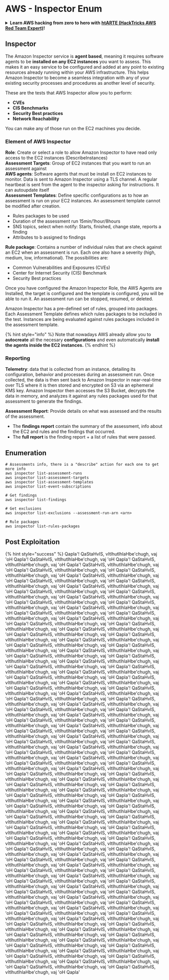 # AWS - Inspector Enum

<details>

<summary><strong>Learn AWS hacking from zero to hero with</strong> <a href="https://training.hacktricks.xyz/courses/arte"><strong>htARTE (HackTricks AWS Red Team Expert)</strong></a><strong>!</strong></summary>

Other ways to support HackTricks:

* If you want to see your **company advertised in HackTricks** or **download HackTricks in PDF** Check the [**SUBSCRIPTION PLANS**](https://github.com/sponsors/carlospolop)!
* Get the [**official PEASS & HackTricks swag**](https://peass.creator-spring.com)
* Discover [**The PEASS Family**](https://opensea.io/collection/the-peass-family), our collection of exclusive [**NFTs**](https://opensea.io/collection/the-peass-family)
* **Join the** 💬 [**Discord group**](https://discord.gg/hRep4RUj7f) or the [**telegram group**](https://t.me/peass) or **follow** us on **Twitter** 🐦 [**@hacktricks_live**](https://twitter.com/hacktricks_live)**.**
* **Share your hacking tricks by submitting PRs to the** [**HackTricks**](https://github.com/carlospolop/hacktricks) and [**HackTricks Cloud**](https://github.com/carlospolop/hacktricks-cloud) github repos.

</details>

## Inspector

The Amazon Inspector service is **agent based**, meaning it requires software agents to be **installed on any EC2 instances** you want to assess. This makes it an easy service to be configured and added at any point to existing resources already running within your AWS infrastructure. This helps Amazon Inspector to become a seamless integration with any of your existing security processes and procedures as another level of security.

These are the tests that AWS Inspector allow you to perform:

* **CVEs**
* **CIS Benchmarks**
* **Security Best practices**
* **Network Reachability**

You can make any of those run on the EC2 machines you decide.

### Element of AWS Inspector

**Role**: Create or select a role to allow Amazon Inspector to have read only access to the EC2 instances (DescribeInstances)\
**Assessment Targets**: Group of EC2 instances that you want to run an assessment against\
**AWS agents**: Software agents that must be install on EC2 instances to monitor. Data is sent to Amazon Inspector using a TLS channel. A regular heartbeat is sent from the agent to the inspector asking for instructions. It can autoupdate itself\
**Assessment Templates**: Define specific configurations as to how an assessment is run on your EC2 instances. An assessment template cannot be modified after creation.

* Rules packages to be used
* Duration of the assessment run 15min/1hour/8hours
* SNS topics, select when notify: Starts, finished, change state, reports a finding
* Attributes to b assigned to findings

**Rule package**: Contains a number of individual rules that are check against an EC2 when an assessment is run. Each one also have a severity (high, medium, low, informational). The possibilities are:

* Common Vulnerabilities and Exposures (CVEs)
* Center for Internet Security (CIS) Benchmark
* Security Best practices

Once you have configured the Amazon Inspector Role, the AWS Agents are Installed, the target is configured and the template is configured, you will be able to run it. An assessment run can be stopped, resumed, or deleted.

Amazon Inspector has a pre-defined set of rules, grouped into packages. Each Assessment Template defines which rules packages to be included in the test. Instances are being evaluated against rules packages included in the assessment template.

{% hint style="info" %}
Note that nowadays AWS already allow you to **autocreate** all the necesary **configurations** and even automatically **install the agents inside the EC2 instances.**
{% endhint %}

### **Reporting**

**Telemetry**: data that is collected from an instance, detailing its configuration, behavior and processes during an assessment run. Once collected, the data is then sent back to Amazon Inspector in near-real-time over TLS where it is then stored and encrypted on S3 via an ephemeral KMS key. Amazon Inspector then accesses the S3 Bucket, decrypts the data in memory, and analyzes it against any rules packages used for that assessment to generate the findings.

**Assessment Report**: Provide details on what was assessed and the results of the assessment.

* The **findings report** contain the summary of the assessment, info about the EC2 and rules and the findings that occurred.
* The **full report** is the finding report + a list of rules that were passed.

## Enumeration
```
# Assessments info, there is a "describe" action for each one to get more info
aws inspector list-assessment-runs
aws inspector list-assessment-targets
aws inspector list-assessment-templates
aws inspector list-event-subscriptions

# Get findings
aws inspector list-findings

# Get exclusions
aws inspector list-exclusions --assessment-run-arn <arn>

# Rule packages
aws inspector list-rules-packages
```
## Post Exploitation

{% hint style="success" %}
Qapla'! QaStaHvIS, vItlhutlhlaHbe'chugh, vaj 'oH Qapla'! QaStaHvIS, vItlhutlhlaHbe'chugh, vaj 'oH Qapla'! QaStaHvIS, vItlhutlhlaHbe'chugh, vaj 'oH Qapla'! QaStaHvIS, vItlhutlhlaHbe'chugh, vaj 'oH Qapla'! QaStaHvIS, vItlhutlhlaHbe'chugh, vaj 'oH Qapla'! QaStaHvIS, vItlhutlhlaHbe'chugh, vaj 'oH Qapla'! QaStaHvIS, vItlhutlhlaHbe'chugh, vaj 'oH Qapla'! QaStaHvIS, vItlhutlhlaHbe'chugh, vaj 'oH Qapla'! QaStaHvIS, vItlhutlhlaHbe'chugh, vaj 'oH Qapla'! QaStaHvIS, vItlhutlhlaHbe'chugh, vaj 'oH Qapla'! QaStaHvIS, vItlhutlhlaHbe'chugh, vaj 'oH Qapla'! QaStaHvIS, vItlhutlhlaHbe'chugh, vaj 'oH Qapla'! QaStaHvIS, vItlhutlhlaHbe'chugh, vaj 'oH Qapla'! QaStaHvIS, vItlhutlhlaHbe'chugh, vaj 'oH Qapla'! QaStaHvIS, vItlhutlhlaHbe'chugh, vaj 'oH Qapla'! QaStaHvIS, vItlhutlhlaHbe'chugh, vaj 'oH Qapla'! QaStaHvIS, vItlhutlhlaHbe'chugh, vaj 'oH Qapla'! QaStaHvIS, vItlhutlhlaHbe'chugh, vaj 'oH Qapla'! QaStaHvIS, vItlhutlhlaHbe'chugh, vaj 'oH Qapla'! QaStaHvIS, vItlhutlhlaHbe'chugh, vaj 'oH Qapla'! QaStaHvIS, vItlhutlhlaHbe'chugh, vaj 'oH Qapla'! QaStaHvIS, vItlhutlhlaHbe'chugh, vaj 'oH Qapla'! QaStaHvIS, vItlhutlhlaHbe'chugh, vaj 'oH Qapla'! QaStaHvIS, vItlhutlhlaHbe'chugh, vaj 'oH Qapla'! QaStaHvIS, vItlhutlhlaHbe'chugh, vaj 'oH Qapla'! QaStaHvIS, vItlhutlhlaHbe'chugh, vaj 'oH Qapla'! QaStaHvIS, vItlhutlhlaHbe'chugh, vaj 'oH Qapla'! QaStaHvIS, vItlhutlhlaHbe'chugh, vaj 'oH Qapla'! QaStaHvIS, vItlhutlhlaHbe'chugh, vaj 'oH Qapla'! QaStaHvIS, vItlhutlhlaHbe'chugh, vaj 'oH Qapla'! QaStaHvIS, vItlhutlhlaHbe'chugh, vaj 'oH Qapla'! QaStaHvIS, vItlhutlhlaHbe'chugh, vaj 'oH Qapla'! QaStaHvIS, vItlhutlhlaHbe'chugh, vaj 'oH Qapla'! QaStaHvIS, vItlhutlhlaHbe'chugh, vaj 'oH Qapla'! QaStaHvIS, vItlhutlhlaHbe'chugh, vaj 'oH Qapla'! QaStaHvIS, vItlhutlhlaHbe'chugh, vaj 'oH Qapla'! QaStaHvIS, vItlhutlhlaHbe'chugh, vaj 'oH Qapla'! QaStaHvIS, vItlhutlhlaHbe'chugh, vaj 'oH Qapla'! QaStaHvIS, vItlhutlhlaHbe'chugh, vaj 'oH Qapla'! QaStaHvIS, vItlhutlhlaHbe'chugh, vaj 'oH Qapla'! QaStaHvIS, vItlhutlhlaHbe'chugh, vaj 'oH Qapla'! QaStaHvIS, vItlhutlhlaHbe'chugh, vaj 'oH Qapla'! QaStaHvIS, vItlhutlhlaHbe'chugh, vaj 'oH Qapla'! QaStaHvIS, vItlhutlhlaHbe'chugh, vaj 'oH Qapla'! QaStaHvIS, vItlhutlhlaHbe'chugh, vaj 'oH Qapla'! QaStaHvIS, vItlhutlhlaHbe'chugh, vaj 'oH Qapla'! QaStaHvIS, vItlhutlhlaHbe'chugh, vaj 'oH Qapla'! QaStaHvIS, vItlhutlhlaHbe'chugh, vaj 'oH Qapla'! QaStaHvIS, vItlhutlhlaHbe'chugh, vaj 'oH Qapla'! QaStaHvIS, vItlhutlhlaHbe'chugh, vaj 'oH Qapla'! QaStaHvIS, vItlhutlhlaHbe'chugh, vaj 'oH Qapla'! QaStaHvIS, vItlhutlhlaHbe'chugh, vaj 'oH Qapla'! QaStaHvIS, vItlhutlhlaHbe'chugh, vaj 'oH Qapla'! QaStaHvIS, vItlhutlhlaHbe'chugh, vaj 'oH Qapla'! QaStaHvIS, vItlhutlhlaHbe'chugh, vaj 'oH Qapla'! QaStaHvIS, vItlhutlhlaHbe'chugh, vaj 'oH Qapla'! QaStaHvIS, vItlhutlhlaHbe'chugh, vaj 'oH Qapla'! QaStaHvIS, vItlhutlhlaHbe'chugh, vaj 'oH Qapla'! QaStaHvIS, vItlhutlhlaHbe'chugh, vaj 'oH Qapla'! QaStaHvIS, vItlhutlhlaHbe'chugh, vaj 'oH Qapla'! QaStaHvIS, vItlhutlhlaHbe'chugh, vaj 'oH Qapla'! QaStaHvIS, vItlhutlhlaHbe'chugh, vaj 'oH Qapla'! QaStaHvIS, vItlhutlhlaHbe'chugh, vaj 'oH Qapla'! QaStaHvIS, vItlhutlhlaHbe'chugh, vaj 'oH Qapla'! QaStaHvIS, vItlhutlhlaHbe'chugh, vaj 'oH Qapla'! QaStaHvIS, vItlhutlhlaHbe'chugh, vaj 'oH Qapla'! QaStaHvIS, vItlhutlhlaHbe'chugh, vaj 'oH Qapla'! QaStaHvIS, vItlhutlhlaHbe'chugh, vaj 'oH Qapla'! QaStaHvIS, vItlhutlhlaHbe'chugh, vaj 'oH Qapla'! QaStaHvIS, vItlhutlhlaHbe'chugh, vaj 'oH Qapla'! QaStaHvIS, vItlhutlhlaHbe'chugh, vaj 'oH Qapla'! QaStaHvIS, vItlhutlhlaHbe'chugh, vaj 'oH Qapla'! QaStaHvIS, vItlhutlhlaHbe'chugh, vaj 'oH Qapla'! QaStaHvIS, vItlhutlhlaHbe'chugh, vaj 'oH Qapla'! QaStaHvIS, vItlhutlhlaHbe'chugh, vaj 'oH Qapla'! QaStaHvIS, vItlhutlhlaHbe'chugh, vaj 'oH Qapla'! QaStaHvIS, vItlhutlhlaHbe'chugh, vaj 'oH Qapla'! QaStaHvIS, vItlhutlhlaHbe'chugh, vaj 'oH Qapla'! QaStaHvIS, vItlhutlhlaHbe'chugh, vaj 'oH Qapla'! QaStaHvIS, vItlhutlhlaHbe'chugh, vaj 'oH Qapla'! QaStaHvIS, vItlhutlhlaHbe'chugh, vaj 'oH Qapla'! QaStaHvIS, vItlhutlhlaHbe'chugh, vaj 'oH Qapla'! QaStaHvIS, vItlhutlhlaHbe'chugh, vaj 'oH Qapla'! QaStaHvIS, vItlhutlhlaHbe'chugh, vaj 'oH Qapla'! QaStaHvIS, vItlhutlhlaHbe'chugh, vaj 'oH Qapla'! QaStaHvIS, vItlhutlhlaHbe'chugh, vaj 'oH Qapla'! QaStaHvIS, vItlhutlhlaHbe'chugh, vaj 'oH Qapla'! QaStaHvIS, vItlhutlhlaHbe'chugh, vaj 'oH Qapla'! QaStaHvIS, vItlhutlhlaHbe'chugh, vaj 'oH Qapla'! QaStaHvIS, vItlhutlhlaHbe'chugh, vaj 'oH Qapla'! QaStaHvIS, vItlhutlhlaHbe'chugh, vaj 'oH Qapla'! QaStaHvIS, vItlhutlhlaHbe'chugh, vaj 'oH Qapla'! QaStaHvIS, vItlhutlhlaHbe'chugh, vaj 'oH Qapla'! QaStaHvIS, vItlhutlhlaHbe'chugh, vaj 'oH Qapla'! QaStaHvIS, vItlhutlhlaHbe'chugh, vaj 'oH Qapla'! QaStaHvIS, vItlhutlhlaHbe'chugh, vaj 'oH Qapla'! QaStaHvIS, vItlhutlhlaHbe'chugh, vaj 'oH Qapla'! QaStaHvIS, vItlhutlhlaHbe'chugh, vaj 'oH Qapla'! QaStaHvIS, vItlhutlhlaHbe'chugh, vaj 'oH Qapla'! QaStaHvIS, vItlhutlhlaHbe'chugh, vaj 'oH Qapla'! QaStaHvIS, vItlhutlhlaHbe'chugh, vaj 'oH Qapla'! QaStaHvIS, vItlhutlhlaHbe'chugh, vaj 'oH Qapla'! QaStaHvIS, vItlhutlhlaHbe'chugh, vaj 'oH Qapla'! QaStaHvIS, vItlhutlhlaHbe'chugh, vaj 'oH Qapla'! QaStaHvIS, vItlhutlhlaHbe'chugh, vaj 'oH Qapla'! QaStaHvIS, vItlhutlhlaHbe'chugh, vaj 'oH Qapla'! QaStaHvIS, vItlhutlhlaHbe'chugh, vaj 'oH Qapla'! QaStaHvIS, vItlhutlhlaHbe'chugh, vaj 'oH Qapla'! QaStaHvIS, vItlhutlhlaHbe'chugh, vaj 'oH Qapla'! QaStaHvIS, vItlhutlhlaHbe'chugh, vaj 'oH Qapla'! QaStaHvIS, vItlhutlhlaHbe'chugh, vaj 'oH Qapla'! QaStaHvIS, vItlhutlhlaHbe'chugh, vaj 'oH Qapla'! QaStaHvIS, vItlhutlhlaHbe'chugh, vaj 'oH Qapla'! QaStaHvIS, vItlhutlhlaHbe'chugh, vaj 'oH Qapla'! QaStaHvIS, vItlhutlhlaHbe'chugh, vaj 'oH Qapla'! QaStaHvIS, vItlhutlhlaHbe'chugh, vaj 'oH Qapla'! QaStaHvIS, vItlhutlhlaHbe'chugh, vaj 'oH Qapla'
